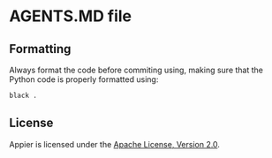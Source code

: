 # AGENTS.MD file

## Formatting

Always format the code before commiting using, making sure that the Python code is properly formatted using:

```bash
black .
```

## License

Appier is licensed under the [Apache License, Version 2.0](http://www.apache.org/licenses/).
